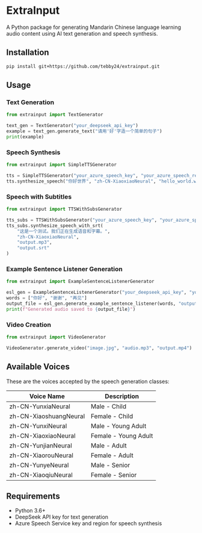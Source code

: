 # ExtraInput
A Python package for generating Mandarin Chinese language learning audio content using AI text generation and speech synthesis.

## Installation

```bash
pip install git+https://github.com/tebby24/extrainput.git
```
## Usage

### Text Generation

```python
from extrainput import TextGenerator

text_gen = TextGenerator("your_deepseek_api_key")
example = text_gen.generate_text("请用'好'字造一个简单的句子")
print(example)
```

### Speech Synthesis

```python
from extrainput import SimpleTTSGenerator

tts = SimpleTTSGenerator("your_azure_speech_key", "your_azure_speech_region")
tts.synthesize_speech("你好世界", "zh-CN-XiaoxiaoNeural", "hello_world.wav")
```

### Speech with Subtitles

```python
from extrainput import TTSWithSubsGenerator

tts_subs = TTSWithSubsGenerator("your_azure_speech_key", "your_azure_speech_region")
tts_subs.synthesize_speech_with_srt(
    "这是一个测试。我们正在生成语音和字幕。", 
    "zh-CN-XiaoxiaoNeural", 
    "output.mp3", 
    "output.srt"
)
```

### Example Sentence Listener Generation

```python
from extrainput import ExampleSentenceListenerGenerator

esl_gen = ExampleSentenceListenerGenerator("your_deepseek_api_key", "your_azure_speech_key", "your_azure_speech_region")
words = ["你好", "谢谢", "再见"]
output_file = esl_gen.generate_example_sentence_listener(words, "output.wav")
print(f"Generated audio saved to {output_file}")
```

### Video Creation

```python
from extrainput import VideoGenerator

VideoGenerator.generate_video("image.jpg", "audio.mp3", "output.mp4")
```

## Available Voices

These are the voices accepted by the speech generation classes:

| Voice Name | Description |
|------------|-------------|
| zh-CN-YunxiaNeural | Male - Child |
| zh-CN-XiaoshuangNeural | Female - Child |
| zh-CN-YunxiNeural | Male - Young Adult |
| zh-CN-XiaoxiaoNeural | Female - Young Adult |
| zh-CN-YunjianNeural | Male - Adult |
| zh-CN-XiaorouNeural | Female - Adult |
| zh-CN-YunyeNeural | Male - Senior |
| zh-CN-XiaoqiuNeural | Female - Senior |

## Requirements

- Python 3.6+
- DeepSeek API key for text generation
- Azure Speech Service key and region for speech synthesis